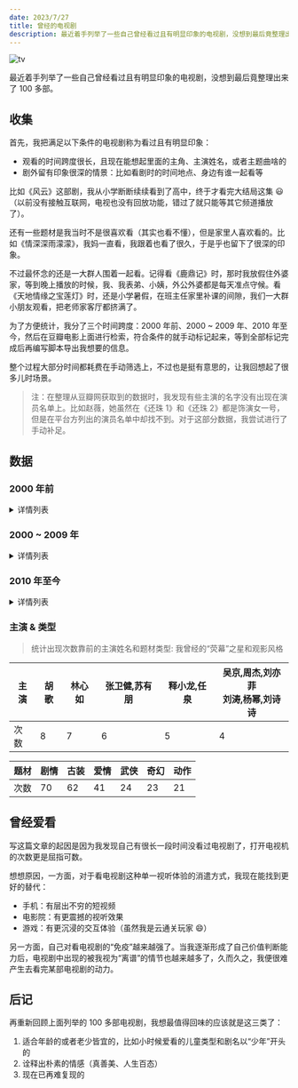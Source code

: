 ```yaml
---
date: 2023/7/27
title: 曾经的电视剧
description: 最近着手列举了一些自己曾经看过且有明显印象的电视剧，没想到最后竟整理出来了100多部。
---
```


![tv](https://s1.imagehub.cc/images/2023/11/09/dd06057daa32e48d21113fbca3b65d27.jpeg)

最近着手列举了一些自己曾经看过且有明显印象的电视剧，没想到最后竟整理出来了 100 多部。

## 收集

首先，我把满足以下条件的电视剧称为看过且有明显印象：

- 观看的时间跨度很长，且现在能想起里面的主角、主演姓名，或者主题曲啥的
- 剧外留有印象很深的情景：比如看剧时的时间地点、身边有谁一起看等

比如《风云》这部剧，我从小学断断续续看到了高中，终于才看完大结局这集 😃（以前没有接触互联网，电视也没有回放功能，错过了就只能等其它频道播放了）。

还有一些题材是我当时不是很喜欢看（其实也看不懂），但是家里人喜欢看的。比如《情深深雨濛濛》，我妈一直看，我跟着也看了很久，于是乎也留下了很深的印象。

不过最怀念的还是一大群人围着一起看。记得看《鹿鼎记》时，那时我放假住外婆家，等到晚上播放的时候，我、我表弟、小姨，外公外婆都是每天准点守候。看《天地情缘之宝莲灯》时，还是小学暑假，在班主任家里补课的间隙，我们一大群小朋友观看，把老师家客厅都挤满了。

为了方便统计，我分了三个时间跨度：2000 年前、2000 ~ 2009 年、2010 年至今，然后在豆瓣电影上面进行检索，符合条件的就手动标记起来，等到全部标记完成后再编写脚本导出我想要的信息。

整个过程大部分时间都耗费在手动筛选上，不过也是挺有意思的，让我回想起了很多儿时场景。

> 注：在整理从豆瓣网获取到的数据时，我发现有些主演的名字没有出现在演员名单上。比如赵薇，她虽然在《还珠 1》和《还珠 2》都是饰演女一号，但是在平台方列出的演员名单中却找不到。对于这部分数据，我尝试进行了手动补足。

## 数据

### 2000 年前

<details>
<summary>详情列表</summary>

| 首播年份 | 剧名                                                                 | 集数 | 主演                                       |
| -------- | -------------------------------------------------------------------- | ---- | ------------------------------------------ |
| 1986     | [西游记](https://movie.douban.com/subject/2156663/)                  | 25   | 六小龄童,迟重瑞,马德华,汪粤,徐少华         |
| 1987     | [红楼梦](https://movie.douban.com/subject/1864810/)                  | 36   | 欧阳奋强,陈晓旭,邓婕,张莉,李婷             |
| 1993     | [新白娘子传奇](https://movie.douban.com/subject/2153527/)            | 50   | 赵雅芝,叶童,陈美琪,石乃文,夏光莉           |
| 1994     | [三国演义](https://movie.douban.com/subject/1830528/)                | 84   | 唐国强,鲍国安,孙彦军,陆树铭,李靖飞         |
| 1994     | [射雕英雄传](https://movie.douban.com/subject/2301032/)              | 35   | 张智霖,朱茵,罗嘉良,关宝慧,骆应钧           |
| 1995     | [神雕侠侣](https://movie.douban.com/subject/1863947/)                | 32   | 古天乐,李若彤,白彪,魏秋桦,傅明宪           |
| 1996     | [西游记](https://movie.douban.com/subject/3021640/)                  | 30   | 江华,张卫健,黎耀祥,麦长青                  |
| 1996     | [迪迦奥特曼](https://movie.douban.com/subject/2264567/)              | 52   | 长野博,吉本多香美,高树澪,大泷明利,影丸茂樹 |
| 1997     | [肥猫正传](https://movie.douban.com/subject/3408531/)                | 30   | 郑则仕,鲍起静,江美仪,邓浩光,张文慈         |
| 1997     | [天龙八部](https://movie.douban.com/subject/1863941/)                | 45   | 黄日华,陈浩民,樊少皇,李若彤,赵学而         |
| 1998     | [东游记](https://movie.douban.com/subject/2229596/)                  | 30   | 马景涛,郭妃丽,郑秀珍,谢韶光,沈依灵         |
| 1998     | [太极宗师](https://movie.douban.com/subject/1960302/)                | 28   | 吴京,樊亦敏,于海,惠英红,周比利             |
| 1998     | [天地争霸美猴王 西遊記貳](https://movie.douban.com/subject/3023317/) | 42   | 陈浩民,江华,黎耀祥,麦长青                  |
| 1998     | [鹿鼎记](https://movie.douban.com/subject/1863923/)                  | 45   | 陈小春,马浚伟,刘乔方,梁小冰,徐濠萦         |
| 1998     | [还珠格格](https://movie.douban.com/subject/1786739/)                | 24   | 赵薇,苏有朋,林心如,周杰,陈志朋             |
| 1998     | [水浒传](https://movie.douban.com/subject/3904560/)                  | 43   | 李雪健,宁晓志,周野芒,臧金生,丁海峰         |
| 1999     | [还珠格格第二部](https://movie.douban.com/subject/1786740/)          | 48   | 赵薇,苏有朋,张铁林,周杰,林心如             |
| 1999     | [小李飞刀](https://movie.douban.com/subject/2279825/)                | 40   | 焦恩俊,贾静雯,俞飞鸿,萧蔷,吴京             |
| 1999     | [莲花童子哪吒](https://movie.douban.com/subject/2762041/)            | 20   | 曹骏,成建辉,薛素珊,翁清海,陈天文           |
| 1999     | [绝代双骄](https://movie.douban.com/subject/2311147/)                | 40   | 苏有朋,林志颖,陈德容,李绮虹,郑嘉颖         |

</details>

### 2000 ~ 2009 年

<details>
<summary>详情列表</summary>

| 首播年份 | 剧名                                                                  | 集数 | 主演                                      |
| -------- | --------------------------------------------------------------------- | ---- | ----------------------------------------- |
| 2000     | [忠勇小状元](https://movie.douban.com/subject/3060412/)               | 25   | 周超,刘雪华,宣名君,王星星,惠英红          |
| 2000     | [少年包青天](https://movie.douban.com/subject/2157131/)               | 40   | 周杰,释小龙,任泉,李冰冰,陈道明            |
| 2000     | [西游记后传](https://movie.douban.com/subject/2245679/)               | 30   | 曹荣,闾汉彪,黄海冰,吴健,马杰林            |
| 2000     | [水浒少年](https://movie.douban.com/subject/3082047/)                 | 18   | 潘元甲,刘婷,杨志鹏,刘杰,王文杰            |
| 2000     | [蜜里逃生](https://movie.douban.com/subject/3071275/)                 | 40   | 张磊,杨頔,杨迪,李瑶,郑点                  |
| 2000     | [春光灿烂猪八戒](https://movie.douban.com/subject/2270545/)           | 38   | 徐峥,陶虹,孙兴,李立群,陈红                |
| 2000     | [西游记续集](https://movie.douban.com/subject/2156667/)               | 16   | 六小龄童,徐少华,迟重瑞,崔景富,刘大刚      |
| 2000     | [一脚定江山](https://movie.douban.com/subject/3087439/)               | 30   | 任泉,李宗翰,李冰冰,姜武,魏宗万            |
| 2000     | [天地传说之鱼美人](https://movie.douban.com/subject/2357343/)         | 20   | 徐怀钰,郭晋安,张智尧,孙莉,郑嘉颖          |
| 2001     | [少年包青天 2](https://movie.douban.com/subject/2157150/)             | 40   | 陆毅,任泉,释小龙,范冰冰,李卉              |
| 2001     | [武林外史](https://movie.douban.com/subject/2282477/)                 | 40   | 黄海冰,王艳,朱宏嘉,张棪琰,史可            |
| 2001     | [小宝与康熙](https://movie.douban.com/subject/3041493/)               | 42   | 张卫健,林心如,朱茵,舒淇,陈法蓉            |
| 2001     | [乌龙闯情关](https://movie.douban.com/subject/3134871/)               | 40   | 孙耀威,曹颖,柯受良,林心如,释小龙          |
| 2001     | [情深深雨濛濛](https://movie.douban.com/subject/1786742/)             | 46   | 赵薇,林心如,古巨基,苏有朋,寇振海          |
| 2001     | [倚天剑屠龙刀](https://movie.douban.com/subject/2157188/)             | 42   | 吴启华,黎姿,佘诗曼,刘松仁,米雪            |
| 2001     | [铁齿铜牙纪晓岚](https://movie.douban.com/subject/2248757/)           | 40   | 张国立,王刚,张铁林,袁立,赵敏芬            |
| 2001     | [寻秦记](https://movie.douban.com/subject/2983389/)                   | 40   | 古天乐,江华,宣萱,郭羡妮,林峯              |
| 2001     | [少年张三丰](https://movie.douban.com/subject/2279816/)               | 40   | 张卫健,李冰冰,李小璐,苏有朋,林心如        |
| 2001     | [笑傲江湖](https://movie.douban.com/subject/2155290/)                 | 40   | 李亚鹏,许晴,苗乙乙,巍子,陈丽峰            |
| 2001     | [侠客行](https://movie.douban.com/subject/2342692/)                   | 40   | 吴健,周莉,章艳敏,邓嘉,杨欣                |
| 2001     | [康熙王朝](https://movie.douban.com/subject/1830590/)                 | 46   | 斯琴高娃,陈道明,高兰村,茹萍,李建群        |
| 2001     | [三少爷的剑](https://movie.douban.com/subject/2279835/)               | 34   | 何中华,俞飞鸿,陈龙,陈继铭,张伊函          |
| 2001     | [策马啸西风](https://movie.douban.com/subject/3055383/)               | 40   | 吴京,陶红,邢岷山,俞飞鸿,徐光              |
| 2001     | [都是天使惹的祸](https://movie.douban.com/subject/2279817/)           | 23   | 李小璐,任泉,张延,郭涛,佟大为              |
| 2001     | [天地传说之宝莲灯](https://movie.douban.com/subject/3021607/)         | 20   | 林志颖,于莉,郭晋安,沈傲君,徐锦江          |
| 2002     | [乘着歌声的翅膀](https://movie.douban.com/subject/4925423/)           | 20   | 常蓝天,张润宇                             |
| 2002     | [半生缘](https://movie.douban.com/subject/3042142/)                   | 35   | 林心如,蒋勤勤,谭耀文,李立群,胡可          |
| 2002     | [护国良相狄仁杰之风摧边关](https://movie.douban.com/subject/6808707/) | 22   | 王姬,寇世勋,廖京生,高圆圆,李宗翰          |
| 2002     | [孝庄秘史](https://movie.douban.com/subject/2157146/)                 | 38   | 宁静,马景涛,刘德凯,邬倩倩,赵鸿飞          |
| 2002     | [萧十一郎](https://movie.douban.com/subject/2347271/)                 | 40   | 吴奇隆,朱茵,于波,马雅舒,万弘杰            |
| 2002     | [少年黄飞鸿](https://movie.douban.com/subject/2229437/)               | 30   | 释小龙,郝蕾,陈龙,何中华,吕丽萍            |
| 2002     | [风云](https://movie.douban.com/subject/2982064/)                     | 44   | 赵文卓,何润东,千叶真一,蒋勤勤,陶红        |
| 2002     | [浪迹天涯](https://movie.douban.com/subject/3025213/)                 | 30   | 吴若甫,咏梅,李小冉,张明健,陶慧敏          |
| 2002     | [金蚕丝雨](https://movie.douban.com/subject/3098693/)                 | 30   | 吴京,李小冉,何美钿                        |
| 2002     | [插翅难逃](https://movie.douban.com/subject/3041548/)                 | 29   | 赵燕国彰,于慧,张寒,沈鱼,吴伶              |
| 2002     | [白领公寓](https://movie.douban.com/subject/2299409/)                 | 21   | 安在旭,董洁,刘孜,墨阳,谢润                |
| 2003     | [金粉世家](https://movie.douban.com/subject/2157130/)                 | 40   | 陈坤,董洁,刘亦菲,寇振海,乔振宇            |
| 2003     | [当家的女人](https://movie.douban.com/subject/2568022/)               | 18   | 王茜华,孙涛,蒋宝英,戈治均                 |
| 2003     | [玉观音](https://movie.douban.com/subject/2248526/)                   | 27   | 孙俪,佟大为,何润东,杜源,房子斌            |
| 2003     | [还珠格格第三部](https://movie.douban.com/subject/2214122/)           | 40   | 黄奕,古巨基,周杰,马伊琍,王艳              |
| 2003     | [神医喜来乐](https://movie.douban.com/subject/2259830/)               | 35   | 李保田,杜雨露,沈傲君,梁丽,吴军            |
| 2003     | [天龙八部](https://movie.douban.com/subject/1718150/)                 | 40   | 胡军,林志颖,高虎,修庆,刘亦菲              |
| 2003     | [倚天屠龙记](https://movie.douban.com/subject/3901418/)               | 40   | 苏有朋,贾静雯,高圆圆,张国立,张铁林        |
| 2003     | [隋唐英雄传](https://movie.douban.com/subject/2364060/)               | 40   | 黄海冰,聂远,林子聪,释小龙,郑国霖          |
| 2003     | [至尊红颜](https://movie.douban.com/subject/3010195/)                 | 42   | 贾静雯,赵文卓,寇振海,杨童舒,保剑锋        |
| 2003     | [红苹果乐园](https://movie.douban.com/subject/2342557/)               | 25   | 盛超,馨子,张继,顾成栋,曲鑫                |
| 2003     | [风流少年唐伯虎](https://movie.douban.com/subject/2295812/)           | 28   | 黄晓明,何美钿,郑家榆,冯雷,邵万林          |
| 2003     | [功夫足球](https://movie.douban.com/subject/1468032/)                 | 40   | 张卫健,容祖儿,黄秋生,吴君如,梁俊一        |
| 2004     | [快乐星球 第一部](https://movie.douban.com/subject/2147630/)          | 52   | 李瑞,邢凯轩,王新博,李雪,孙格              |
| 2004     | [连城诀](https://movie.douban.com/subject/2249544/)                   | 33   | 吴樾,何美钿,舒畅,杜志国,计春华            |
| 2004     | [水月洞天](https://movie.douban.com/subject/1864236/)                 | 30   | 于波,蔡少芬,杨俊毅,陈法蓉,张晋            |
| 2005     | [仙剑奇侠传](https://movie.douban.com/subject/2210031/)               | 34   | 胡歌,刘亦菲,安以轩,刘品言,彭于晏          |
| 2005     | [天下第一](https://movie.douban.com/subject/1830586/)                 | 35   | 郭晋安,霍建华,李亚鹏,张卫健,高圆圆        |
| 2005     | [越狱 第一季](https://movie.douban.com/subject/1419297/)              | 22   | 温特沃斯·米勒,多米尼克·珀塞尔,彼得·斯特曼 |
| 2005     | [宝莲灯](https://movie.douban.com/subject/2327493/)                   | 35   | 曹骏,舒畅,焦恩俊,林湘萍,刘宇桥            |
| 2005     | [小鱼儿与花无缺](https://movie.douban.com/subject/2284418/)           | 40   | 谢霆锋,张卫健,袁泉,范冰冰,杨雪            |
| 2005     | [亮剑](https://movie.douban.com/subject/2254648/)                     | 30   | 李幼斌,何政军,张光北,童蕾,孙俪            |
| 2005     | [一家老小向前冲](https://movie.douban.com/subject/6810839/)           | 207  | 王永光,李晓嘉,张小虎,陈英俊,宋谷          |
| 2006     | [天外飞仙](https://movie.douban.com/subject/2303259/)                 | 38   | 胡歌,林依晨,李勤勤,赵亮,谢君豪            |
| 2006     | [快乐星球 第二部](https://movie.douban.com/subject/3145150/)          | 54   | 牛东文,刘思雯,王新博                      |
| 2006     | [白蛇传](https://movie.douban.com/subject/2153389/)                   | 30   | 刘涛,潘粤明,陈紫函,刘小锋,刘希媛          |
| 2006     | [神雕侠侣](https://movie.douban.com/subject/2375707/)                 | 40   | 黄晓明,刘亦菲,陈紫函,杨幂,叮当            |
| 2006     | [七剑下天山](https://movie.douban.com/subject/2033669/)               | 39   | 赵文卓,吕良伟,王学兵,蔡少芬,李小冉        |
| 2007     | [魔剑生死棋](https://movie.douban.com/subject/3162375/)               | 40   | 唐国强,孙协志,刘涛,邵兵,戴娇倩            |
| 2008     | [射雕英雄传](https://movie.douban.com/subject/3142715/)               | 50   | 胡歌,林依晨,袁弘,刘诗诗,周海媚            |
| 2009     | [仙剑奇侠传三](https://movie.douban.com/subject/3227335/)             | 37   | 胡歌,霍建华,杨幂,唐嫣,刘诗诗              |
| 2009     | [一起来看流星雨](https://movie.douban.com/subject/3546712/)           | 36   | 张翰,郑爽,俞灏明,魏晨,朱梓骁              |

</details>

### 2010 年至今

<details>
<summary>详情列表</summary>

| 首播年份 | 剧名                                                                 | 集数 | 主演                                          |
| -------- | -------------------------------------------------------------------- | ---- | --------------------------------------------- |
| 2010     | [神话](https://movie.douban.com/subject/3732699/)                    | 50   | 胡歌,白冰,张世,任泉,陈紫函                    |
| 2010     | [红楼梦](https://movie.douban.com/subject/3014183/)                  | 50   | 杨洋,白冰,姚笛,周采芹,归亚蕾                  |
| 2011     | [宫](https://movie.douban.com/subject/4917905/)                      | 35   | 杨幂,冯绍峰,佟丽娅,何晟铭,郭羡妮              |
| 2011     | [步步惊心](https://movie.douban.com/subject/5384548/)                | 35   | 刘诗诗,吴奇隆,郑嘉颖,袁弘,林更新              |
| 2012     | [轩辕剑之天之痕](https://movie.douban.com/subject/5989840/)          | 36   | 胡歌,蒋劲夫,刘诗诗,唐嫣,古力娜扎              |
| 2012     | [宫锁珠帘](https://movie.douban.com/subject/6560033/)                | 37   | 何晟铭,袁姗姗,舒畅,张嘉倪,杨蓉                |
| 2013     | [来自星星的你](https://movie.douban.com/subject/25698722/)           | 21   | 金秀贤,全智贤,朴海镇,刘寅娜,吴尚津            |
| 2014     | [爱情公寓 4](https://movie.douban.com/subject/10793510/)             | 24   | 娄艺潇,陈赫,李金铭,孙艺洲,李佳航              |
| 2014     | [古剑奇谭](https://movie.douban.com/subject/24697826/)               | 52   | 杨幂,李易峰,马天宇,乔振宇,钟欣潼              |
| 2015     | [琅琊榜](https://movie.douban.com/subject/25754848/)                 | 54   | 胡歌,刘涛,王凯,陈龙,黄维德                    |
| 2016     | [旋风十一人](https://movie.douban.com/subject/25926756/)             | 31   | 胡歌,江疏影,曾黎,李子峰,钱枫                  |
| 2016     | [微微一笑很倾城](https://movie.douban.com/subject/26427831/)         | 30   | 杨洋,郑爽,毛晓彤,白宇,郑业成                  |
| 2016     | [欢乐颂](https://movie.douban.com/subject/26430092/)                 | 42   | 刘涛,蒋欣,王子文,杨紫,乔欣                    |
| 2017     | [小谢尔顿 第一季](https://movie.douban.com/subject/26910060/)        | 22   | 伊恩·阿米蒂奇,佐伊·派瑞,兰斯·巴伯             |
| 2017     | [良医 第一季](https://movie.douban.com/subject/26888731/)            | 18   | 弗莱迪·海默,尼古拉斯·冈萨雷斯,安东尼娅·托马斯 |
| 2017     | [奇星记之鲜衣怒马少年时](https://movie.douban.com/subject/26615611/) | 51   | 吴磊,陈翔,郑合惠子,郝劭文,张予曦              |
| 2019     | [少年派](https://movie.douban.com/subject/27598254/)                 | 40   | 张嘉益,闫妮,赵今麦,郭俊辰,姜冠南              |

</details>

### 主演 & 类型

> 统计出现次数靠前的主演姓名和题材类型: 我曾经的“荧幕”之星和观影风格

| 主演 | 胡歌 | 林心如 | 张卫健,苏有朋 | 释小龙,任泉 | 吴京,周杰,刘亦菲<br>刘涛,杨幂,刘诗诗 |
| ---- | ---- | ------ | ------------- | ----------- | ------------------------------------ |
| 次数 | 8    | 7      | 6             | 5           | 4                                    |

| 题材 | 剧情 | 古装 | 爱情 | 武侠 | 奇幻 | 动作 |
| ---- | ---- | ---- | ---- | ---- | ---- | ---- |
| 次数 | 70   | 62   | 41   | 24   | 23   | 21   |

## 曾经爱看

写这篇文章的起因是因为我发现自己有很长一段时间没看过电视剧了，打开电视机的次数更是屈指可数。

想想原因，一方面，对于看电视剧这种单一视听体验的消遣方式，我现在能找到更好的替代：

- 手机：有层出不穷的短视频
- 电影院：有更震撼的视听效果
- 游戏：有更沉浸的交互体验（虽然我是云通关玩家 😄）

另一方面，自己对看电视剧的“免疫”越来越强了。当我逐渐形成了自己价值判断能力后，电视剧中出现的被我视为“离谱”的情节也越来越多了，久而久之，我便很难产生去看完某部电视剧的动力。

## 后记

再重新回顾上面列举的 100 多部电视剧，我想最值得回味的应该就是这三类了：

1. 适合年龄的或者老少皆宜的，比如小时候爱看的儿童类型和剧名以“少年”开头的
2. 诠释出朴素的情感（真善美、人生百态）
3. 现在已再难复现的
